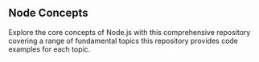 ## Node Concepts

Explore the core concepts of Node.js with this comprehensive repository covering a range of fundamental topics this repository provides code examples for each topic.
